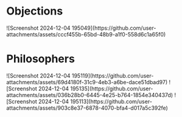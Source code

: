 <h1>Objections</h1>
![Screenshot 2024-12-04 195049](https://github.com/user-attachments/assets/cccf455b-65bd-48b9-a1f0-558d6c1a65f0)
<h1>Philosophers</h1>
![Screenshot 2024-12-04 195119](https://github.com/user-attachments/assets/69d4180f-31c9-4eb3-a6be-dace51dbad97)
![Screenshot 2024-12-04 195135](https://github.com/user-attachments/assets/036b28b0-6445-4e25-b764-1854e340437d)
![Screenshot 2024-12-04 195113](https://github.com/user-attachments/assets/903c8e37-6878-4070-bfa4-d017a5c392fe)
